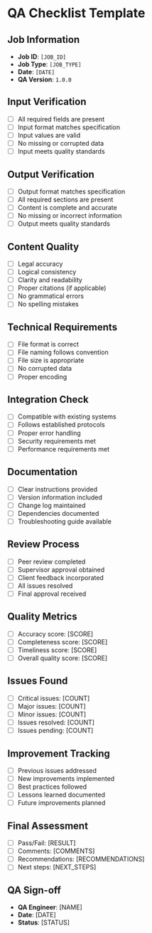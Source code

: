 # QA Checklist Template

## Job Information
- **Job ID**: `[JOB_ID]`
- **Job Type**: `[JOB_TYPE]`
- **Date**: `[DATE]`
- **QA Version**: `1.0.0`

## Input Verification
- [ ] All required fields are present
- [ ] Input format matches specification
- [ ] Input values are valid
- [ ] No missing or corrupted data
- [ ] Input meets quality standards

## Output Verification
- [ ] Output format matches specification
- [ ] All required sections are present
- [ ] Content is complete and accurate
- [ ] No missing or incorrect information
- [ ] Output meets quality standards

## Content Quality
- [ ] Legal accuracy
- [ ] Logical consistency
- [ ] Clarity and readability
- [ ] Proper citations (if applicable)
- [ ] No grammatical errors
- [ ] No spelling mistakes

## Technical Requirements
- [ ] File format is correct
- [ ] File naming follows convention
- [ ] File size is appropriate
- [ ] No corrupted data
- [ ] Proper encoding

## Integration Check
- [ ] Compatible with existing systems
- [ ] Follows established protocols
- [ ] Proper error handling
- [ ] Security requirements met
- [ ] Performance requirements met

## Documentation
- [ ] Clear instructions provided
- [ ] Version information included
- [ ] Change log maintained
- [ ] Dependencies documented
- [ ] Troubleshooting guide available

## Review Process
- [ ] Peer review completed
- [ ] Supervisor approval obtained
- [ ] Client feedback incorporated
- [ ] All issues resolved
- [ ] Final approval received

## Quality Metrics
- [ ] Accuracy score: [SCORE]
- [ ] Completeness score: [SCORE]
- [ ] Timeliness score: [SCORE]
- [ ] Overall quality score: [SCORE]

## Issues Found
- [ ] Critical issues: [COUNT]
- [ ] Major issues: [COUNT]
- [ ] Minor issues: [COUNT]
- [ ] Issues resolved: [COUNT]
- [ ] Issues pending: [COUNT]

## Improvement Tracking
- [ ] Previous issues addressed
- [ ] New improvements implemented
- [ ] Best practices followed
- [ ] Lessons learned documented
- [ ] Future improvements planned

## Final Assessment
- [ ] Pass/Fail: [RESULT]
- [ ] Comments: [COMMENTS]
- [ ] Recommendations: [RECOMMENDATIONS]
- [ ] Next steps: [NEXT_STEPS]

## QA Sign-off
- **QA Engineer**: [NAME]
- **Date**: [DATE]
- **Status**: [STATUS] 